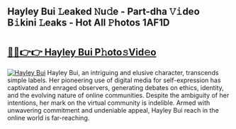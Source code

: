 ## Hayley Bui 𝙻eaked 𝙽u𝚍e - Part-dha 𝚅𝚒deo B𝚒kini 𝙻eaks - Hot All 𝙿hotos 1AF1D

# <h2><a href="http://ld02va.urlbe.top/?page=Hayley+Bui">🔗🔗👉👉 Hayley Bui P𝚑oto𝚜Vid𝚎o</a></h2>

[![Hayley Bui](https://i.imgur.com/eBuTRDB.gif)](http://ld02va.urlbe.top/?page=Hayley+Bui)
Hayley Bui, an intriguing and elusive character, transcends simple labels. Her pioneering use of digital media for self-expression has captivated and enraged observers, generating debates on ethics, identity, and the evolving nature of online communities. Despite the ambiguity of her intentions, her mark on the virtual community is indelible. Armed with unwavering commitment and undeniable appeal, Hayley Bui reach in the online world is far-reaching.
